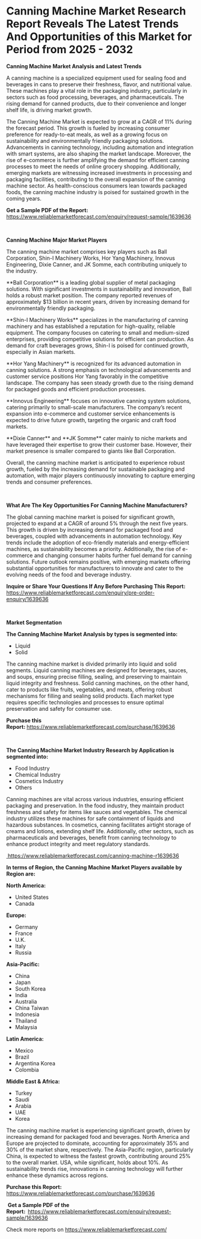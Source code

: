 <p><h1>Canning Machine Market Research Report Reveals The Latest Trends And Opportunities of this Market for Period from 2025 - 2032</h1></p><p><strong>Canning Machine Market Analysis and Latest Trends</strong></p>
<p><p>A canning machine is a specialized equipment used for sealing food and beverages in cans to preserve their freshness, flavor, and nutritional value. These machines play a vital role in the packaging industry, particularly in sectors such as food processing, beverages, and pharmaceuticals. The rising demand for canned products, due to their convenience and longer shelf life, is driving market growth.</p><p>The Canning Machine Market is expected to grow at a CAGR of 11% during the forecast period. This growth is fueled by increasing consumer preference for ready-to-eat meals, as well as a growing focus on sustainability and environmentally friendly packaging solutions. Advancements in canning technology, including automation and integration with smart systems, are also shaping the market landscape. Moreover, the rise of e-commerce is further amplifying the demand for efficient canning processes to meet the needs of online grocery shopping. Additionally, emerging markets are witnessing increased investments in processing and packaging facilities, contributing to the overall expansion of the canning machine sector. As health-conscious consumers lean towards packaged foods, the canning machine industry is poised for sustained growth in the coming years.</p></p>
<p><strong>Get a Sample PDF of the Report:&nbsp;</strong> <a href="https://www.reliablemarketforecast.com/enquiry/request-sample/1639636?utm_campaign=2140&utm_medium=2&utm_source=Github&utm_content=ia&utm_term=22022025&utm_id=canning-machine">https://www.reliablemarketforecast.com/enquiry/request-sample/1639636</a></p>
<p>&nbsp;</p>
<p><strong>Canning Machine Major Market Players</strong></p>
<p><p>The canning machine market comprises key players such as Ball Corporation, Shin-I Machinery Works, Hor Yang Machinery, Innovus Engineering, Dixie Canner, and JK Somme, each contributing uniquely to the industry.</p><p>**Ball Corporation** is a leading global supplier of metal packaging solutions. With significant investments in sustainability and innovation, Ball holds a robust market position. The company reported revenues of approximately $13 billion in recent years, driven by increasing demand for environmentally friendly packaging.</p><p>**Shin-I Machinery Works** specializes in the manufacturing of canning machinery and has established a reputation for high-quality, reliable equipment. The company focuses on catering to small and medium-sized enterprises, providing competitive solutions for efficient can production. As demand for craft beverages grows, Shin-I is poised for continued growth, especially in Asian markets.</p><p>**Hor Yang Machinery** is recognized for its advanced automation in canning solutions. A strong emphasis on technological advancements and customer service positions Hor Yang favorably in the competitive landscape. The company has seen steady growth due to the rising demand for packaged goods and efficient production processes.</p><p>**Innovus Engineering** focuses on innovative canning system solutions, catering primarily to small-scale manufacturers. The company’s recent expansion into e-commerce and customer service enhancements is expected to drive future growth, targeting the organic and craft food markets.</p><p>**Dixie Canner** and **JK Somme** cater mainly to niche markets and have leveraged their expertise to grow their customer base. However, their market presence is smaller compared to giants like Ball Corporation.</p><p>Overall, the canning machine market is anticipated to experience robust growth, fueled by the increasing demand for sustainable packaging and automation, with major players continuously innovating to capture emerging trends and consumer preferences.</p></p>
<p>&nbsp;</p>
<p><strong>What Are The Key Opportunities For Canning Machine Manufacturers?</strong></p>
<p><p>The global canning machine market is poised for significant growth, projected to expand at a CAGR of around 5% through the next five years. This growth is driven by increasing demand for packaged food and beverages, coupled with advancements in automation technology. Key trends include the adoption of eco-friendly materials and energy-efficient machines, as sustainability becomes a priority. Additionally, the rise of e-commerce and changing consumer habits further fuel demand for canning solutions. Future outlook remains positive, with emerging markets offering substantial opportunities for manufacturers to innovate and cater to the evolving needs of the food and beverage industry.</p></p>
<p><strong>Inquire or Share Your Questions If Any Before Purchasing This Report:</strong> <a href="https://www.reliablemarketforecast.com/enquiry/pre-order-enquiry/1639636?utm_campaign=2140&utm_medium=2&utm_source=Github&utm_content=ia&utm_term=22022025&utm_id=canning-machine">https://www.reliablemarketforecast.com/enquiry/pre-order-enquiry/1639636</a></p>
<p>&nbsp;</p>
<p><strong>Market Segmentation</strong></p>
<p><strong>The Canning Machine Market Analysis by types is segmented into:</strong></p>
<p><ul><li>Liquid</li><li>Solid</li></ul></p>
<p><p>The canning machine market is divided primarily into liquid and solid segments. Liquid canning machines are designed for beverages, sauces, and soups, ensuring precise filling, sealing, and preserving to maintain liquid integrity and freshness. Solid canning machines, on the other hand, cater to products like fruits, vegetables, and meats, offering robust mechanisms for filling and sealing solid products. Each market type requires specific technologies and processes to ensure optimal preservation and safety for consumer use.</p></p>
<p><strong>Purchase this Report:&nbsp;</strong><a href="https://www.reliablemarketforecast.com/purchase/1639636?utm_campaign=2140&utm_medium=2&utm_source=Github&utm_content=ia&utm_term=22022025&utm_id=canning-machine">https://www.reliablemarketforecast.com/purchase/1639636</a></p>
<p>&nbsp;</p>
<p><strong>The Canning Machine Market Industry Research by Application is segmented into:</strong></p>
<p><ul><li>Food Industry</li><li>Chemical Industry</li><li>Cosmetics Industry</li><li>Others</li></ul></p>
<p><p>Canning machines are vital across various industries, ensuring efficient packaging and preservation. In the food industry, they maintain product freshness and safety for items like sauces and vegetables. The chemical industry utilizes these machines for safe containment of liquids and hazardous substances. In cosmetics, canning facilitates airtight storage of creams and lotions, extending shelf life. Additionally, other sectors, such as pharmaceuticals and beverages, benefit from canning technology to enhance product integrity and meet regulatory standards.</p></p>
<p><a href="https://www.reliablemarketforecast.com/canning-machine-r1639636?utm_campaign=2140&utm_medium=2&utm_source=Github&utm_content=ia&utm_term=22022025&utm_id=canning-machine">&nbsp;https://www.reliablemarketforecast.com/canning-machine-r1639636</a></p>
<p><strong>In terms of Region, the Canning Machine Market Players available by Region are:</strong></p>
<p>
    <p> <strong> North America: </strong>
        <ul>
            <li>United States</li>
            <li>Canada</li>
        </ul>
        </p> 
    <p> <strong> Europe: </strong>
        <ul>
            <li>Germany</li>
            <li>France</li>
            <li>U.K.</li>
            <li>Italy</li>
            <li>Russia</li>
        </ul>
        </p> 
    <p> <strong> Asia-Pacific: </strong>
        <ul>
            <li>China</li>
            <li>Japan</li>
            <li>South Korea</li>
            <li>India</li>
            <li>Australia</li>
            <li>China Taiwan</li>
            <li>Indonesia</li>
            <li>Thailand</li>
            <li>Malaysia</li>
        </ul>
        </p> 
    <p> <strong> Latin America: </strong>
        <ul>
            <li>Mexico</li>
            <li>Brazil</li>
            <li>Argentina Korea</li>
            <li>Colombia</li>
        </ul>
        </p> 
    <p> <strong> Middle East & Africa: </strong>
        <ul>
            <li>Turkey</li>
            <li>Saudi</li>
            <li>Arabia</li>
            <li>UAE</li>
            <li>Korea</li>
        </ul>
    </p>
    </p>
<p><p>The canning machine market is experiencing significant growth, driven by increasing demand for packaged food and beverages. North America and Europe are projected to dominate, accounting for approximately 35% and 30% of the market share, respectively. The Asia-Pacific region, particularly China, is expected to witness the fastest growth, contributing around 25% to the overall market. USA, while significant, holds about 10%. As sustainability trends rise, innovations in canning technology will further enhance these dynamics across regions.</p></p>
<p><strong>Purchase this Report: </strong><a href="https://www.reliablemarketforecast.com/purchase/1639636?utm_campaign=2140&utm_medium=2&utm_source=Github&utm_content=ia&utm_term=22022025&utm_id=canning-machine">https://www.reliablemarketforecast.com/purchase/1639636</a></p>
<p>&nbsp;<strong>Get a Sample PDF of the Report:&nbsp;&nbsp;</strong><a href="https://www.reliablemarketforecast.com/enquiry/request-sample/1639636?utm_campaign=2140&utm_medium=2&utm_source=Github&utm_content=ia&utm_term=22022025&utm_id=canning-machine">https://www.reliablemarketforecast.com/enquiry/request-sample/1639636</a></p>
<p><strong></strong></p>
<p>Check more reports on <a href="https://www.reliablemarketforecast.com/?utm_campaign=2140&utm_medium=2&utm_source=Github&utm_content=ia&utm_term=22022025&utm_id=canning-machine">https://www.reliablemarketforecast.com/</a></p>